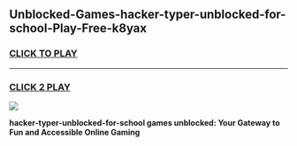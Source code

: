 
## Unblocked-Games-hacker-typer-unblocked-for-school-Play-Free-k8yax
<h3>
<a href="https://premium76.site?title=hacker-typer-unblocked-for-school&ref=23A">CLICK TO PLAY</a></h3>
<hr>

<h3>
<a href="https://premium76.site?title=hacker-typer-unblocked-for-school&ref=23A">CLICK 2 PLAY</a>
  
</h3>

<a href="https://premium76.site?title=hacker-typer-unblocked-for-school&ref=23A"><img src="https://clearcache.store/games.png"></a>


**hacker-typer-unblocked-for-school games unblocked: Your Gateway to Fun and Accessible Online Gaming**
